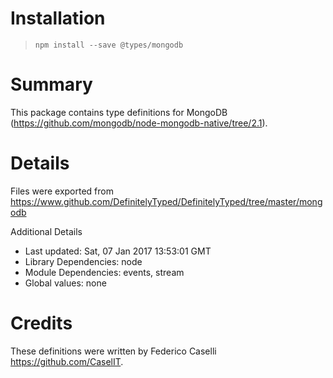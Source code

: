 # Installation
> `npm install --save @types/mongodb`

# Summary
This package contains type definitions for MongoDB (https://github.com/mongodb/node-mongodb-native/tree/2.1).

# Details
Files were exported from https://www.github.com/DefinitelyTyped/DefinitelyTyped/tree/master/mongodb

Additional Details
 * Last updated: Sat, 07 Jan 2017 13:53:01 GMT
 * Library Dependencies: node
 * Module Dependencies: events, stream
 * Global values: none

# Credits
These definitions were written by Federico Caselli <https://github.com/CaselIT>.
